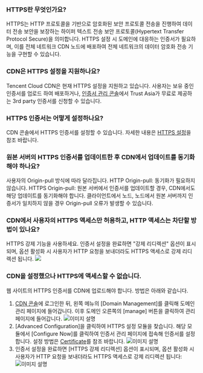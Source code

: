 ### HTTPS란 무엇인가요?
HTTPS는 HTTP 프로토콜을 기반으로 암호화된 보안 프로토콜 전송을 진행하여 데이터 전송 보안을 보장하는 하이퍼 텍스트 전송 보안 프로토콜(Hypertext Transfer Protocol Secure)을 의미합니다. HTTPS 설정 시 도메인에 대응하는 인증서가 필요하며, 이를 전체 네트워크 CDN 노드에 배포하여 전체 네트워크의 데이터 암호화 전송 기능을 구현할 수 있습니다.

### CDN은 HTTPS 설정을 지원하나요?
Tencent Cloud CDN은 현재 HTTPS 설정을 지원하고 있습니다. 사용자는 보유 중인 인증서를 업로드 하여 배포하거나, [인증서 관리 콘솔](https://console.cloud.tencent.com/ssl)에서 Trust Asia가 무료로 제공하는 3rd party 인증서를 신청할 수 있습니다.

### HTTPS 인증서는 어떻게 설정하나요?
CDN 콘솔에서 HTTPS 인증서를 설정할 수 있습니다. 자세한 내용은 [HTTPS 설정](https://intl.cloud.tencent.com/document/product/228/35213)을 참조 바랍니다.

### 원본 서버의 HTTPS 인증서를 업데이트한 후 CDN에서 업데이트를 동기화해야 하나요?
사용자의 Origin-pull 방식에 따라 달라집니다.
HTTP Origin-pull: 동기화가 필요하지 않습니다.
HTTPS Origin-pull: 원본 서버에서 인증서를 업데이트할 경우, CDN에서도 해당 업데이트를 동기화해야 합니다. 클라이언트에서 노드, 노드에서 원본 서버까지 인증서가 일치하지 않을 경우 Origin-pull 오류가 발생할 수 있습니다.

### CDN에서 사용자의 HTTPS 액세스만 허용하고, HTTP 액세스는 차단할 방법이 있나요?
HTTPS 강제 기능을 사용하세요. 인증서 설정을 완료하면 "강제 리디렉션" 옵션이 표시되며, 옵션 활성화 시 사용자가 HTTP 요청을 보내더라도 HTTPS 액세스로 강제 리디렉션 됩니다.
![](https://main.qcloudimg.com/raw/0352df67305e2e7f4c6df51b0b1afc09.png)


### CDN을 설정했으나 HTTPS에 액세스할 수 없습니다.

웹 사이트의 HTTPS 인증서를 CDN에 업로드해야 합니다. 방법은 아래와 같습니다.
1. [CDN 콘솔](https://console.cloud.tencent.com/cdn)에 로그인한 뒤, 왼쪽 메뉴의 [Domain Management]를 클릭해 도메인 관리 페이지에 들어갑니다. 이후 도메인 오른쪽의 [manage] 버튼을 클릭하여 관리 페이지에 들어갑니다.
![이미지 설명](https://main.qcloudimg.com/raw/9f5202ff57eb14f40dee3b15e4a37cdf.png)
2. [Advanced Configuration]을 클릭하여 HTTPS 설정 모듈을 찾습니다. 해당 모듈에서 [Configure Now]를 클릭하여 인증서 관리 페이지에 접속해 인증서를 설정합니다. 설정 방법은 [Certificate](https://intl.cloud.tencent.com/document/product/228/35213#.E5.9F.9F.E5.90.8D.E9.85.8D.E7.BD.AE)를 참조 바랍니다. ![이미지 설명](https://main.qcloudimg.com/raw/f8c4570d1a4847aab84c30ff0dc2e22d.png)
3. 인증서 설정을 완료하면 [HTTPS 강제 리디렉션] 옵션이 표시되며, 옵션 활성화 시 사용자가 HTTP 요청을 보내더라도 HTTPS 액세스로 강제 리디렉션 됩니다:
![이미지 설명](https://main.qcloudimg.com/raw/da5fb8ee7294231e27d65cd177dfd992.png)



